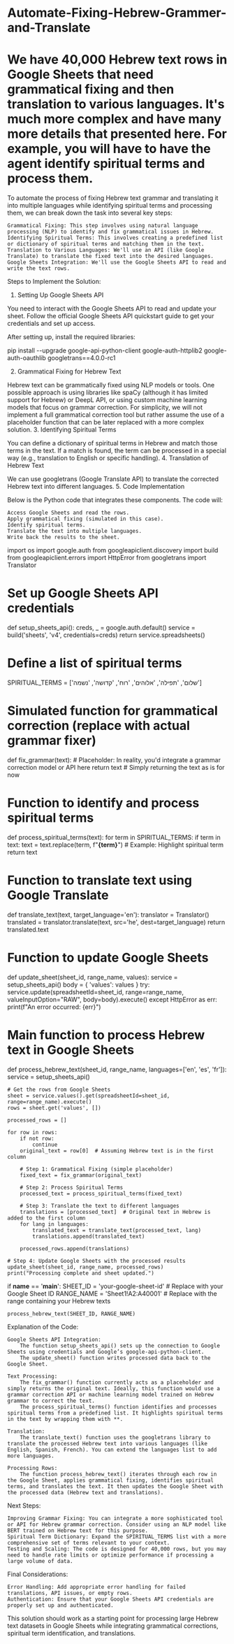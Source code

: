 # Automate-Fixing-Hebrew-Grammer-and-Translate
We have 40,000 Hebrew text rows in Google Sheets that need grammatical fixing and then translation to various languages. It's much more complex and have many more details that presented here. For example, you will have to have the agent identify spiritual terms and process them. 
========
To automate the process of fixing Hebrew text grammar and translating it into multiple languages while identifying spiritual terms and processing them, we can break down the task into several key steps:

    Grammatical Fixing: This step involves using natural language processing (NLP) to identify and fix grammatical issues in Hebrew.
    Identifying Spiritual Terms: This involves creating a predefined list or dictionary of spiritual terms and matching them in the text.
    Translation to Various Languages: We'll use an API (like Google Translate) to translate the fixed text into the desired languages.
    Google Sheets Integration: We'll use the Google Sheets API to read and write the text rows.

Steps to Implement the Solution:
1. Setting Up Google Sheets API

You need to interact with the Google Sheets API to read and update your sheet. Follow the official Google Sheets API quickstart guide to get your credentials and set up access.

After setting up, install the required libraries:

pip install --upgrade google-api-python-client google-auth-httplib2 google-auth-oauthlib googletrans==4.0.0-rc1

2. Grammatical Fixing for Hebrew Text

Hebrew text can be grammatically fixed using NLP models or tools. One possible approach is using libraries like spaCy (although it has limited support for Hebrew) or DeepL API, or using custom machine learning models that focus on grammar correction. For simplicity, we will not implement a full grammatical correction tool but rather assume the use of a placeholder function that can be later replaced with a more complex solution.
3. Identifying Spiritual Terms

You can define a dictionary of spiritual terms in Hebrew and match those terms in the text. If a match is found, the term can be processed in a special way (e.g., translation to English or specific handling).
4. Translation of Hebrew Text

We can use googletrans (Google Translate API) to translate the corrected Hebrew text into different languages.
5. Code Implementation

Below is the Python code that integrates these components. The code will:

    Access Google Sheets and read the rows.
    Apply grammatical fixing (simulated in this case).
    Identify spiritual terms.
    Translate the text into multiple languages.
    Write back the results to the sheet.
import os
import google.auth
from googleapiclient.discovery import build
from googleapiclient.errors import HttpError
from googletrans import Translator

# Set up Google Sheets API credentials
def setup_sheets_api():
    creds, _ = google.auth.default()
    service = build('sheets', 'v4', credentials=creds)
    return service.spreadsheets()

# Define a list of spiritual terms
SPIRITUAL_TERMS = ['שלום', 'תפילה', 'אלוהים', 'רוח', 'קדושה', 'נשמה']

# Simulated function for grammatical correction (replace with actual grammar fixer)
def fix_grammar(text):
    # Placeholder: In reality, you'd integrate a grammar correction model or API here
    return text  # Simply returning the text as is for now

# Function to identify and process spiritual terms
def process_spiritual_terms(text):
    for term in SPIRITUAL_TERMS:
        if term in text:
            text = text.replace(term, f"**{term}**")  # Example: Highlight spiritual term
    return text

# Function to translate text using Google Translate
def translate_text(text, target_language='en'):
    translator = Translator()
    translated = translator.translate(text, src='he', dest=target_language)
    return translated.text

# Function to update Google Sheets
def update_sheet(sheet_id, range_name, values):
    service = setup_sheets_api()
    body = {
        'values': values
    }
    try:
        service.update(spreadsheetId=sheet_id, range=range_name, valueInputOption="RAW", body=body).execute()
    except HttpError as err:
        print(f"An error occurred: {err}")

# Main function to process Hebrew text in Google Sheets
def process_hebrew_text(sheet_id, range_name, languages=['en', 'es', 'fr']):
    service = setup_sheets_api()
    
    # Get the rows from Google Sheets
    sheet = service.values().get(spreadsheetId=sheet_id, range=range_name).execute()
    rows = sheet.get('values', [])
    
    processed_rows = []

    for row in rows:
        if not row:
            continue
        original_text = row[0]  # Assuming Hebrew text is in the first column
        
        # Step 1: Grammatical Fixing (simple placeholder)
        fixed_text = fix_grammar(original_text)

        # Step 2: Process Spiritual Terms
        processed_text = process_spiritual_terms(fixed_text)
        
        # Step 3: Translate the text to different languages
        translations = [processed_text]  # Original text in Hebrew is added to the first column
        for lang in languages:
            translated_text = translate_text(processed_text, lang)
            translations.append(translated_text)
        
        processed_rows.append(translations)
    
    # Step 4: Update Google Sheets with the processed results
    update_sheet(sheet_id, range_name, processed_rows)
    print("Processing complete and sheet updated.")

if __name__ == '__main__':
    SHEET_ID = 'your-google-sheet-id'  # Replace with your Google Sheet ID
    RANGE_NAME = 'Sheet1!A2:A40001'  # Replace with the range containing your Hebrew texts

    process_hebrew_text(SHEET_ID, RANGE_NAME)

Explanation of the Code:

    Google Sheets API Integration:
        The function setup_sheets_api() sets up the connection to Google Sheets using credentials and Google’s google-api-python-client.
        The update_sheet() function writes processed data back to the Google Sheet.

    Text Processing:
        The fix_grammar() function currently acts as a placeholder and simply returns the original text. Ideally, this function would use a grammar correction API or machine learning model trained on Hebrew grammar to correct the text.
        The process_spiritual_terms() function identifies and processes spiritual terms from a predefined list. It highlights spiritual terms in the text by wrapping them with **.

    Translation:
        The translate_text() function uses the googletrans library to translate the processed Hebrew text into various languages (like English, Spanish, French). You can extend the languages list to add more languages.

    Processing Rows:
        The function process_hebrew_text() iterates through each row in the Google Sheet, applies grammatical fixing, identifies spiritual terms, and translates the text. It then updates the Google Sheet with the processed data (Hebrew text and translations).

Next Steps:

    Improving Grammar Fixing: You can integrate a more sophisticated tool or API for Hebrew grammar correction. Consider using an NLP model like BERT trained on Hebrew text for this purpose.
    Spiritual Term Dictionary: Expand the SPIRITUAL_TERMS list with a more comprehensive set of terms relevant to your context.
    Testing and Scaling: The code is designed for 40,000 rows, but you may need to handle rate limits or optimize performance if processing a large volume of data.

Final Considerations:

    Error Handling: Add appropriate error handling for failed translations, API issues, or empty rows.
    Authentication: Ensure that your Google Sheets API credentials are properly set up and authenticated.

This solution should work as a starting point for processing large Hebrew text datasets in Google Sheets while integrating grammatical corrections, spiritual term identification, and translations.

